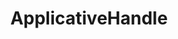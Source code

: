 ---
layout: docs
title:  "ApplicativeHandle"
section: "mtlclasses"
source: "core/src/main/scala/cats/mtl/ApplicativeHandle.scala"
scaladoc: "#cats.mtl.ApplicativeHandle"
---